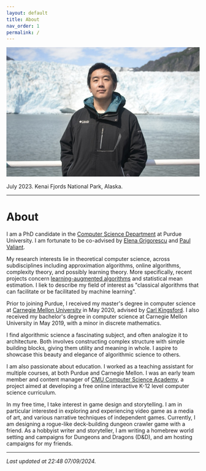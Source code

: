 ```yaml
---
layout: default
title: About
nav_order: 1
permalink: /
---
```


![](assets/img/photosmall.jpeg)

July 2023. Kenai Fjords National Park, Alaska.

---

# About

I am a PhD candidate in the [Computer Science Department](https://www.cs.purdue.edu/) at Purdue University. I am fortunate to be co-advised by [Elena Grigorescu](https://www.cs.purdue.edu/homes/egrigore/) and [Paul Valiant](https://www.cs.purdue.edu/homes/pvaliant/).

My research interests lie in theoretical computer science, across subdisciplines including approximation algorithms, online algorithms, complexity theory, and possibly learning theory. More specifically, recent projects concern [learning-augmented algorithms](https://algorithms-with-predictions.github.io/) and statistical mean estimation. I liek to describe my field of interest as "classical algorithms that can facilitate or be facilitated by machine learning".

Prior to joining Purdue, I received my master's degree in computer science at [Carnegie Mellon University](https://www.cs.cmu.edu/) in May 2020, advised by [Carl Kingsford](https://kingsfordlab.cbd.cmu.edu/). I also received my bachelor's degree in computer science at Carnegie Mellon University in May 2019, with a minor in discrete mathematics.

I find algorithmic science a fascinating subject, and often analogize it to architecture. Both involves constructing complex structure with simple building blocks, giving them utility and meaning in whole. I aspire to showcase this beauty and elegance of algorithmic science to others.

I am also passionate about education. I worked as a teaching assistant for multiple courses, at both Purdue and Carnegie Mellon. I was an early team member and content manager of [CMU Computer Science Academy](https://academy.cs.cmu.edu/), a project aimed at developing a free online interactive K-12 level computer science curriculum.

In my free time, I take interest in game design and storytelling. I am in particular interested in exploring and experiencing video game as a media of art, and various narrative techniques of independent games. Currently, I am designing a rogue-like deck-building dungeon crawler game with a friend. As a hobbyist writer and storyteller, I am writing a homebrew world setting and campaigns for Dungeons and Dragons (D&D), and am hosting campaigns for my friends.


---

*Last updated at 22:48 07/09/2024.*